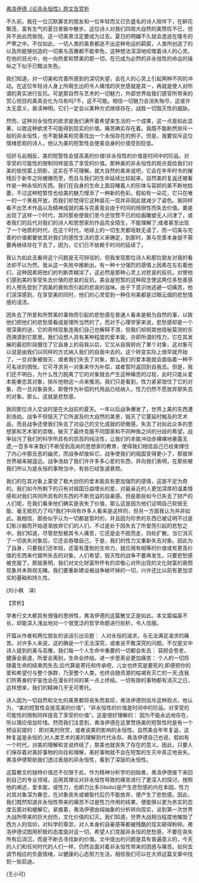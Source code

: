 [弗洛伊德《论非永恒性》原文及赏析](https://www.vrrw.net/wx/12001.html)

不久前，我在一位沉默寡言的朋友和一位年轻而又已负盛名的诗人陪伴下，在鲜花繁茂、富有生气的夏日景致中散步。这位诗人对我们四周大自然的美赞叹不已，但并不由此而愉悦。这一切美景注定要成为过去，夏日的明媚不久就会逸逝在隆冬的严寒之中。不仅如此，一切人类的美景都逃不出这种命运的羁縻，人类所创造了的以及所能够创造的一切美与高雅都不能幸免，这种想法深深地咬噬着诗人的心灵。在他的目光中，他一向热爱和赞美的那一切，在已成为必然的非永恒性的命运的操纵之下似乎已黯淡失色。

我们知道，对一切美和完善所感到的深切失望，会在人的心灵上引起两种不同的冲动。在这位年轻诗人身上所萌生出的令人痛惜的厌世感就是其一，再就是使人对所谓的真实进行反抗。可是那自然与艺术的一切魅力，外部世界给我们感官所带来的赏心悦目的美真会化为乌有吗?不，这不可能。相信一切魅力会消失殆尽，这或许太无意义，亵渎神明。它们一定会以某种方式继续存在，战胜一切毁灭性的威胁。

然而，这种对永恒性的欲求是我们满怀着希望来生活的一个成果，这一点是如此显著，以致这种欲求不可能得到现实的价值。痛苦确实存在着。我既不能断然排斥一般的非永恒性，也不能替美和完善找出一个永恒存在的例子。但是，我要驳斥这位情绪悲观的诗人，他认为美的短暂性会使美自身的价值受到贬低。



恰好与此相反，美的短暂性会提高美的价值!非永恒性的价值是时间中的珍品，对享受的可能性的限制同样提高了享受的价值。那种美的非永恒性的观点竟给我们对美的愉悦蒙上阴影，这实在不可理解。就大自然的美来说吧，它会在年年时令的摧残后于新年之际姗姗而至，而且与我们的生命延续比较起来，自然美的复返还被看作是一种永恒的东西。我们在自身的生命上面目睹着人的形体与容颜的美不断地枯萎，不过这种短暂性也给美的魅力增添了一种新的色彩。假如有一朵花，它只在唯一的一个黑夜开放，而我们却觉得它这种昙花一现并非因此就减少了姿色。我同样看不出艺术作品以及精神成就的美与完善竟会由于时间的局限性而失去价值。要是出现了这样一个时代，其时那些使我们至今还惊赞不已的绘画雕塑无人问津了，或者我们的后代对我们的诗人和思想家的作品完全陌生，不能理解了;或者甚至出现了一个地质的时代，在这个时代，地球上的一切生灵都哑默无语了，而一切美与完善的价值都要依其对我们的感性生活的意义来确定，到那时，美与完善本身就不需要再继续存在下去了，因为，它们已不依赖于时间的延续了。

我认为如此去看待这个问题是无可辩驳的，但我发现那位诗人和那位朋友对我的看法却不以为然。我从这一失败中推断出，有一种十分强烈的感情上因素在左右着他们，这种因素把他们的判断弄糊涂了。这必然是那种心灵上对悲哀的反抗，对使他们感到美的享受失去价值的悲哀的反抗。美会是短暂的这种观念使这两位多愁善感的人预先尝到了因美的衰败而引起的悲哀的滋味。由于下意识地逃避一切痛苦，他们深深感到，在享受美的同时，他们的心灵受到一种任何美都是过眼云烟的悲愁情感的浸渍。

因失去了所爱和所赞美的事物而引起的悲愁感在普通人看来是极为自然的事，以致他们把他们的悲愁感看成是理所当然的了。而对于心理学家来说，悲愁感却是一个很深奥的谜，它的奇特现象连我们自己也解释不清，但我们却把其他隐秘莫测的东西溯源到它那里。我们设想人具有某种程度的爱本能，亦即所谓的性力，它在其发展的最初阶段摄住了它自身上的自我以后，它又从自我转向了某个对象，这对象可以说是由我们以同样的方式纳入我们的自我中去的。这个转变实际上很早就开始了，一旦对象被毁灭，或者我们失去了对象，那么我们的爱本能就会面临着一种不可名状的惆怅。它可寻求另一对象来作为补偿，或者暂时返回到自我去。但是，我们还不明白，为什么性力脱离了它的对象就会产生这种痛苦的过程，此时只能从爱本能眷恋其对象，排斥他物这一点来推测。我们只是看到，性力紧紧钳住了它的对象，而一旦对象丧失，即使作为补偿的代用品已经纳入，性力仍然不愿放弃那失去的对象。那么，这就是悲愁感。

我同那位诗人交谈时是在大战前的夏天。一年以后战争爆发了，世界上美的东西遭到浩劫。战争不但毁灭了它所波及的大自然的美景，毁灭了它蔓延时触及的艺术品，而且战争还使我们失去了对自己的文化成就的骄傲感，失去了对如此众多的思想家和艺术家的崇敬，破灭了最终克服不同国家和不同种族之间的分歧的希望。战争玷污了我们的科学所具有的崇高的纯洁性，让我们的本能冲动赤裸裸地暴露无遗;一百多年来我们不断受到高尚的思想家的教育，使得我们相信自己已经束缚住了内心中那丑恶的幽灵，而战争却放纵它。战争使我们的祖国变得更小了，那彼岸世界越来越遥远。战争浩劫了我们许许多多心爱的东西，并向我们表明，在那些被我们所认为是永恒的事物当中，有些已经急遽衰颓。

我们的在其对象上蒙受了极大创伤的爱本能具有更加强烈的感情，这是不足为奇的。我们如今所剩下的只有对祖国日益增长的爱，对最亲近的人更加深厚的温柔情感和对我们共同所具有的东西的不断充溢的自豪感。但是那些如今已失去了财产的人们呢，在我们看来他们确实是丧失了价值，那么这是因为他们证明自己软弱无能、毫无抵抗力了吗?我们中间有许多人看来是这样的，但另一方面我认为并非如此。我相信，那些似乎认为一切都是暂时的，并且因为珍贵的东西已被证明不过是幻影沙器而开始逐渐放弃它们的人们，不过是处于因失去了所爱而引起的悲愁之中。我们知道，尽管悲愁极其令人痛苦，它还是会不胫而走，四处扩散。当它消灭了一切丧失对象后，它还会吞噬自己，于是，我们的性力又重新失去对象。因此为了自身，只要我们还年轻，还富有蓬勃的生命力，就应用有相等的价值或有更高价值的东西来代替所失去的对象。人们希望，毁灭性的战争不要再发生。只要悲愁感被克服了，那就表明，我们对文化财富所怀有的崇敬心对所出现的文化财富的衰颓现象并未熟视无睹。我们要重新建设被战争破坏掉的一切，兴许还比以前有更加坚实的基础和持久性。

(刘小枫　译)

【赏析】

学者行文大都具有很强的思辨性，弗洛伊德的这篇散文正是如此。本文篇幅虽不长，却能深入浅出地对一个很宽泛的哲学命题进行剖析，令人信服。

开篇从作者和两位朋友的谈话引出论题： 人对永恒的渴求，与无法满足渴求的痛苦。对许多人来说，这的确是一个无法深究，或者说不敢深究的问题。不仅是文中诗人提到的美与高雅，我们每一个人生命中重要的一切都会失去： 容颜会苍老，健康会衰退，所爱会离别，生命会终结。进一步思索会更加痛苦： 个人的一切将随着生命的结束而失去;后代算是寄托和传承吧，儿女也终究是要死的;即便把你的爱和希望付与整个族群，乃至整个人类，也终会随资源的枯竭有灭亡的一天;连我们所寄身的宇宙也会在漫长时间的某一点上终结。一切有限的事物都有消灭之日，这样想来，我们的精神几乎无可寄托。

诗人因为一切自然和文化的美景都将丧失而哀叹，弗洛伊德则驳斥这种观点，他认为，“美的短暂性会提高美的价值”，“非永恒性的价值是时间中的珍品，对享受的可能性的限制同样提高了享受的价值”。这是很好理解的： 因为不能永远地存在，所以理应倍加珍惜。然而我们注意到，弗洛伊德在这里赞扬美的短暂性时是有一个预设前提的： 即对美的欣赏，或者说美的影响的永恒性。自然美会年年复返，这种复返是永恒的;对人类艺术的美的理解则代代永存。弗洛伊德自己也说，假如有一个时代，对美的理解和言说终结了，那美也就丧失了存在的意义。因此，只要人们保存着对美好事物的向往和理解，美好事物就不会在短暂的生灭中真正地丧失。弗洛伊德帮助我们透过表层的非永恒性，看到了深层的永恒性。

这篇散文的独特价值还不仅限于此，作为精神分析学的创始者，弗洛伊德接下来回到自己的专业领域，运用其理论对非永恒性导致的痛苦进行了更深入的探讨。按照他的阐述，爱本能，或性力，也即力比多(libido)是产生悲愁感的内在本因。性力对其对象深为眷恋，在对象丧失或被取代后仍不能放弃，便产生了悲愁感。因此，我们既然知道非永恒性带来的痛苦不过是性力作用的结果，便能够以更为务实的态度去面对和缓解它。紧接着，弗洛伊德由纯抽象的分析转向现实，谈到第一次世界大战所带来的巨大创伤，文化价值的幻灭。我们知道，世界大战相当程度地摧毁了西方人的信仰，对科学的尊崇，对人本身的自豪感等都被残酷的现实砸得粉碎。弗洛伊德试图用积极的态度面对这一切，希望人们克服非永恒的悲愁感，不要在丧失所有后消沉，而是不断去寻找新的价值。文中提出的问题是具有普遍意义的，今天的人们和任何时代的人们一样，仍然会面对着非永恒性带来的困惑与痛苦。如何去调节相应的负面情绪，以健康的心态努力生活，相信我们可以在大师这篇文章中找到一些启迪。

(王小可)

